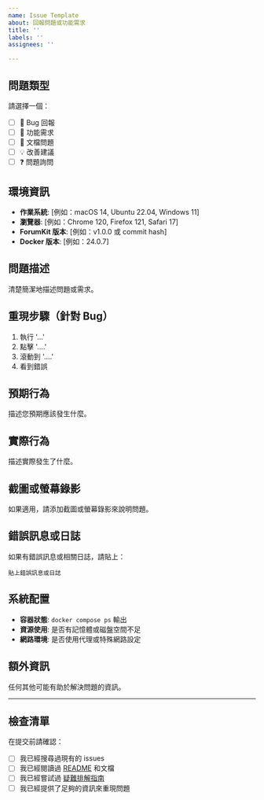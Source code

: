 ```yaml
---
name: Issue Template
about: 回報問題或功能需求
title: ''
labels: ''
assignees: ''

---
```


## 問題類型
請選擇一個：
- [ ] 🐛 Bug 回報
- [ ] 🚀 功能需求
- [ ] 📖 文檔問題
- [ ] 💡 改善建議
- [ ] ❓ 問題詢問

## 環境資訊
- **作業系統**: [例如：macOS 14, Ubuntu 22.04, Windows 11]
- **瀏覽器**: [例如：Chrome 120, Firefox 121, Safari 17]
- **ForumKit 版本**: [例如：v1.0.0 或 commit hash]
- **Docker 版本**: [例如：24.0.7]

## 問題描述
清楚簡潔地描述問題或需求。

## 重現步驟（針對 Bug）
1. 執行 '...'
2. 點擊 '....'
3. 滾動到 '....'
4. 看到錯誤

## 預期行為
描述您預期應該發生什麼。

## 實際行為
描述實際發生了什麼。

## 截圖或螢幕錄影
如果適用，請添加截圖或螢幕錄影來說明問題。

## 錯誤訊息或日誌
如果有錯誤訊息或相關日誌，請貼上：

```
貼上錯誤訊息或日誌
```

## 系統配置
- **容器狀態**: `docker compose ps` 輸出
- **資源使用**: 是否有記憶體或磁盤空間不足
- **網路環境**: 是否使用代理或特殊網路設定

## 額外資訊
任何其他可能有助於解決問題的資訊。

---

## 檢查清單
在提交前請確認：
- [ ] 我已經搜尋過現有的 issues
- [ ] 我已經閱讀過 [README](../README.md) 和文檔
- [ ] 我已經嘗試過 [疑難排解指南](../docs/troubleshooting.md)
- [ ] 我已經提供了足夠的資訊來重現問題